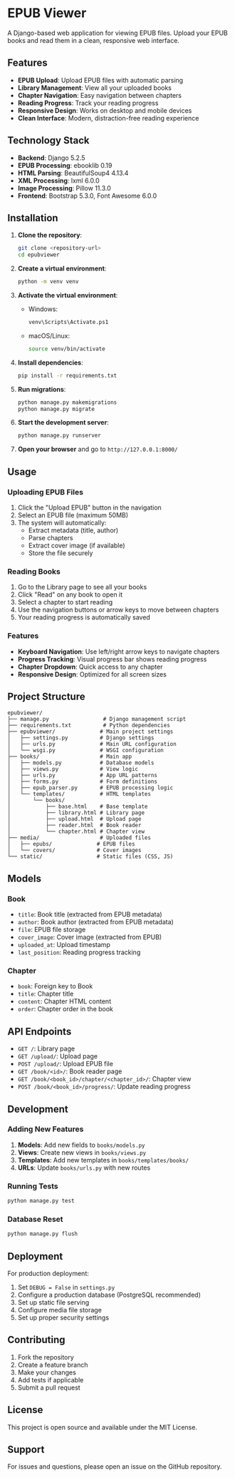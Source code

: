 # EPUB Viewer

A Django-based web application for viewing EPUB files. Upload your EPUB books and read them in a clean, responsive web interface.

## Features

- **EPUB Upload**: Upload EPUB files with automatic parsing
- **Library Management**: View all your uploaded books
- **Chapter Navigation**: Easy navigation between chapters
- **Reading Progress**: Track your reading progress
- **Responsive Design**: Works on desktop and mobile devices
- **Clean Interface**: Modern, distraction-free reading experience

## Technology Stack

- **Backend**: Django 5.2.5
- **EPUB Processing**: ebooklib 0.19
- **HTML Parsing**: BeautifulSoup4 4.13.4
- **XML Processing**: lxml 6.0.0
- **Image Processing**: Pillow 11.3.0
- **Frontend**: Bootstrap 5.3.0, Font Awesome 6.0.0

## Installation

1. **Clone the repository**:
   ```bash
   git clone <repository-url>
   cd epubviewer
   ```

2. **Create a virtual environment**:
   ```bash
   python -m venv venv
   ```

3. **Activate the virtual environment**:
   - Windows:
     ```bash
     venv\Scripts\Activate.ps1
     ```
   - macOS/Linux:
     ```bash
     source venv/bin/activate
     ```

4. **Install dependencies**:
   ```bash
   pip install -r requirements.txt
   ```

5. **Run migrations**:
   ```bash
   python manage.py makemigrations
   python manage.py migrate
   ```

6. **Start the development server**:
   ```bash
   python manage.py runserver
   ```

7. **Open your browser** and go to `http://127.0.0.1:8000/`

## Usage

### Uploading EPUB Files

1. Click the "Upload EPUB" button in the navigation
2. Select an EPUB file (maximum 50MB)
3. The system will automatically:
   - Extract metadata (title, author)
   - Parse chapters
   - Extract cover image (if available)
   - Store the file securely

### Reading Books

1. Go to the Library page to see all your books
2. Click "Read" on any book to open it
3. Select a chapter to start reading
4. Use the navigation buttons or arrow keys to move between chapters
5. Your reading progress is automatically saved

### Features

- **Keyboard Navigation**: Use left/right arrow keys to navigate chapters
- **Progress Tracking**: Visual progress bar shows reading progress
- **Chapter Dropdown**: Quick access to any chapter
- **Responsive Design**: Optimized for all screen sizes

## Project Structure

```
epubviewer/
├── manage.py                 # Django management script
├── requirements.txt          # Python dependencies
├── epubviewer/              # Main project settings
│   ├── settings.py          # Django settings
│   ├── urls.py              # Main URL configuration
│   └── wsgi.py              # WSGI configuration
├── books/                   # Main app
│   ├── models.py            # Database models
│   ├── views.py             # View logic
│   ├── urls.py              # App URL patterns
│   ├── forms.py             # Form definitions
│   ├── epub_parser.py       # EPUB processing logic
│   └── templates/           # HTML templates
│       └── books/
│           ├── base.html    # Base template
│           ├── library.html # Library page
│           ├── upload.html  # Upload page
│           ├── reader.html  # Book reader
│           └── chapter.html # Chapter view
├── media/                   # Uploaded files
│   ├── epubs/              # EPUB files
│   └── covers/             # Cover images
└── static/                 # Static files (CSS, JS)
```

## Models

### Book
- `title`: Book title (extracted from EPUB metadata)
- `author`: Book author (extracted from EPUB metadata)
- `file`: EPUB file storage
- `cover_image`: Cover image (extracted from EPUB)
- `uploaded_at`: Upload timestamp
- `last_position`: Reading progress tracking

### Chapter
- `book`: Foreign key to Book
- `title`: Chapter title
- `content`: Chapter HTML content
- `order`: Chapter order in the book

## API Endpoints

- `GET /`: Library page
- `GET /upload/`: Upload page
- `POST /upload/`: Upload EPUB file
- `GET /book/<id>/`: Book reader page
- `GET /book/<book_id>/chapter/<chapter_id>/`: Chapter view
- `POST /book/<book_id>/progress/`: Update reading progress

## Development

### Adding New Features

1. **Models**: Add new fields to `books/models.py`
2. **Views**: Create new views in `books/views.py`
3. **Templates**: Add new templates in `books/templates/books/`
4. **URLs**: Update `books/urls.py` with new routes

### Running Tests

```bash
python manage.py test
```

### Database Reset

```bash
python manage.py flush
```

## Deployment

For production deployment:

1. Set `DEBUG = False` in `settings.py`
2. Configure a production database (PostgreSQL recommended)
3. Set up static file serving
4. Configure media file storage
5. Set up proper security settings

## Contributing

1. Fork the repository
2. Create a feature branch
3. Make your changes
4. Add tests if applicable
5. Submit a pull request

## License

This project is open source and available under the MIT License.

## Support

For issues and questions, please open an issue on the GitHub repository.
